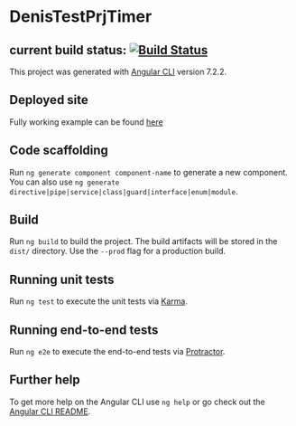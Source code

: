 # DenisTestPrjTimer

## current build status: [![Build Status](https://travis-ci.org/dlevkov/timet-test-prj.svg?branch=master)](https://travis-ci.org/dlevkov/timet-test-prj)

This project was generated with [Angular CLI](https://github.com/angular/angular-cli) version 7.2.2.

## Deployed site

Fully working example can be found [here](https://dlevkov.github.io/timet-test-prj/)
## Code scaffolding

Run `ng generate component component-name` to generate a new component. You can also use `ng generate directive|pipe|service|class|guard|interface|enum|module`.

## Build

Run `ng build` to build the project. The build artifacts will be stored in the `dist/` directory. Use the `--prod` flag for a production build.

## Running unit tests

Run `ng test` to execute the unit tests via [Karma](https://karma-runner.github.io).

## Running end-to-end tests

Run `ng e2e` to execute the end-to-end tests via [Protractor](http://www.protractortest.org/).

## Further help

To get more help on the Angular CLI use `ng help` or go check out the [Angular CLI README](https://github.com/angular/angular-cli/blob/master/README.md).
